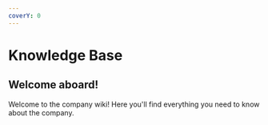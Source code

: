 ```yaml
---
coverY: 0
---
```


# Knowledge Base

## Welcome aboard!

Welcome to the company wiki! Here you'll find everything you need to know about the company.
